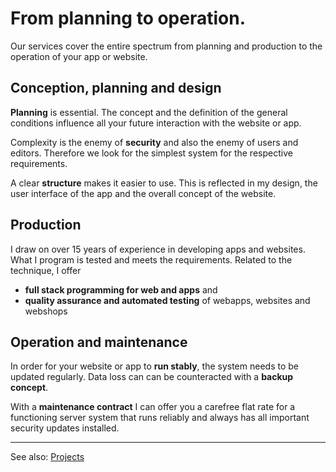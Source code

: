 # From planning to operation.

Our services cover the entire spectrum from planning and production to the operation of your app or website.

## Conception, planning and design

**Planning** is essential. The concept and the definition of the general conditions influence all your future interaction
with the website or app.

Complexity is the enemy of **security** and also the enemy of users and editors. Therefore we look for the simplest
system for the respective requirements.

A clear **structure** makes it easier to use. This is reflected in my design, the user interface of the app and the overall
concept of the website.

## Production

I draw on over 15 years of experience in developing apps and websites. What I program is tested and
meets the requirements. Related to the technique, I offer

- **full stack programming for web and apps** and
- **quality assurance and automated testing** of webapps, websites and webshops

## Operation and maintenance

In order for your website or app to **run stably**, the system needs to be updated regularly. Data loss can
can be counteracted with a **backup concept**. 

With a **maintenance contract** I can offer you a carefree flat rate for a functioning
server system that runs reliably and always has all important security updates installed.

---

See also: [Projects](works)